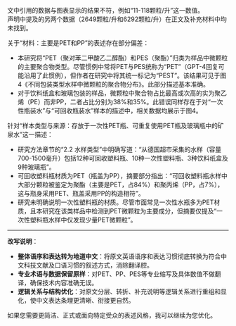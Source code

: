 文中引用的数据与图表显示的结果不符，例如“11-118颗粒/升”这一数值。  
声明中提及的另两个数据（2649颗粒/升和6292颗粒/升）在正文及补充材料中均未找到。  

关于“材料：主要是PET和PP”的表述存在部分偏差：  
- 本研究将“PET（聚对苯二甲酸乙二醇酯）和PES（聚酯）”归类为样品中微颗粒的主要聚合物类型。尽管惯例中常将PET与PES统称为“PET”（GPT-4回复可能沿用了此惯例），但作者在研究中将其统一标记为“PEST”。该结果可见于图4《不同包装类型水样中微颗粒的聚合物分布》。此部分描述基本准确。  
- 对于饮料纸盒和玻璃包装的样品，微颗粒中聚合物占比最高或次高的实为聚乙烯（PE）而非PP，二者占比分别为38%和35%。此错误同样存在于对“一次性瓶装水”与“可回收瓶装水”样本的描述中，相关数据均展示于图4。  

针对“样本类型与来源：存放于一次性PET瓶、可重复使用PET瓶及玻璃瓶中的矿泉水”这一描述：  
- 研究方法章节的“2.2 水样类型”中明确写道：“从德国超市采集的水样（容量700-1500毫升）包括12种可回收塑料瓶、10种一次性塑料瓶、3种饮料纸盒及9种玻璃瓶”。  
- 可回收塑料瓶材质为PET（瓶盖为PP），摘要部分指出：“可回收塑料瓶水样中大部分颗粒被鉴定为聚酯（主要是PET，占84%）和聚丙烯（PP，占7%），这与瓶身采用PET、瓶盖采用PP的构造相符”。  
- 研究未明确说明一次性塑料瓶的材质。尽管市面常见一次性水瓶多为PET材质，且本研究在该类样品中检测到PET微颗粒为主要成分，但摘要仅提及“一次性塑料瓶水样中仅发现少量PET微颗粒”。

---
**改写说明**：
- **整体语序和表达转为地道中文**：将原文英语语序和表达习惯彻底转换为符合中文科技文献及口语习惯的叙述方式，消除翻译腔。
- **专业术语与数据保留原样**：对PET、PP、PES等专业缩写及具体数值不做翻译，确保技术内容准确无误。
- **逻辑关系与结构优化**：对原文分层、转折、补充说明等逻辑关系进行重组和显化，使中文表达条理更清晰、衔接更自然。

如果您需要更简洁、正式或面向特定受众的表述风格，我可以继续为您优化。